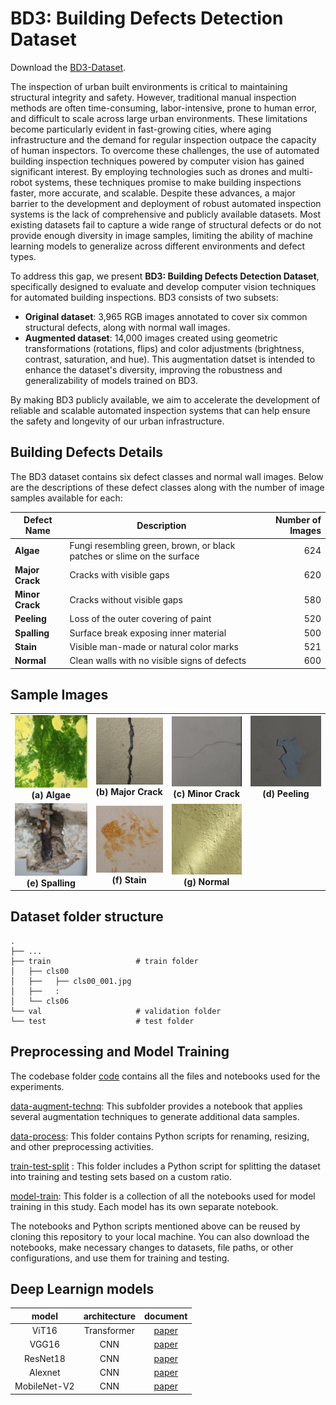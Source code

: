 # BD3: Building Defects Detection Dataset

Download the [BD3-Dataset](https://indianinstituteofscience-my.sharepoint.com/:f:/g/personal/praveenkotta_iisc_ac_in/Et7Ki_ILnGtBi1oFpOioPGcBp4zzUodaYsJ5UV3tve1Geg?e=3zxutQ).

The inspection of urban built environments is critical to maintaining structural integrity and safety. However, traditional manual inspection methods are often time-consuming, labor-intensive, prone to human error, and difficult to scale across large urban environments. These limitations become particularly evident in fast-growing cities, where aging infrastructure and the demand for regular inspection outpace the capacity of human inspectors. To overcome these challenges, the use of automated building inspection techniques powered by computer vision has gained significant interest. By employing technologies such as drones and multi-robot systems, these techniques promise to make building inspections faster, more accurate, and scalable. Despite these advances, a major barrier to the development and deployment of robust automated inspection systems is the lack of comprehensive and publicly available datasets. Most existing datasets fail to capture a wide range of structural defects or do not provide enough diversity in image samples, limiting the ability of machine learning models to generalize across different environments and defect types.

To address this gap, we present **BD3: Building Defects Detection Dataset**, specifically designed to evaluate and develop computer vision techniques for automated building inspections. 
BD3 consists of two subsets: 

- **Original dataset**: 3,965 RGB images annotated to cover six common structural defects, along with normal wall images.
- **Augmented dataset**: 14,000 images created using geometric transformations (rotations, flips) and color adjustments (brightness, contrast, saturation, and hue). This augmentation datset is intended to enhance the dataset's diversity, improving the robustness and generalizability of models trained on BD3.

By making BD3 publicly available, we aim to accelerate the development of reliable and scalable automated inspection systems that can help ensure the safety and longevity of our urban infrastructure.

## Building Defects Details

The BD3 dataset contains six defect classes and normal wall images. Below are the descriptions of these defect classes along with the number of image samples available for each:

| Defect Name  | Description                                                                    | Number of Images |
|--------------|--------------------------------------------------------------------------------|-----------------:|
| **Algae**    | Fungi resembling green, brown, or black patches or slime on the surface        | 624              |
| **Major Crack** | Cracks with visible gaps                                                    | 620              |
| **Minor Crack** | Cracks without visible gaps                                                 | 580              |
| **Peeling**  | Loss of the outer covering of paint                                            | 520              |
| **Spalling** | Surface break exposing inner material                                          | 500              |
| **Stain**    | Visible man-made or natural color marks                                        | 521              |
| **Normal**   | Clean walls with no visible signs of defects                                   | 600              |

## Sample Images

<table border="0" style="text-align: center;">
  <tr>
    <td style="text-align: center;"><img src="example-imgs/cls00_441.jpg" width="200" /><br><b>(a) Algae</b></td>
    <td style="text-align: center;"><img src="example-imgs/cls01_087.jpg" width="200" /><br><b>(b) Major Crack</b></td>
    <td style="text-align: center;"><img src="example-imgs/cls02_031.jpg" width="200" /><br><b>(c) Minor Crack</b></td>
    <td style="text-align: center;"><img src="example-imgs/cls03_018.jpg" width="200" /><br><b>(d) Peeling</b></td>
  </tr>
  <tr>
    <td style="text-align: center;"><img src="example-imgs/cls05_008.jpg" width="200" /><br><b>(e) Spalling</b></td>
    <td style="text-align: center;"><img src="example-imgs/cls06_082.jpg" width="200" /><br><b>(f) Stain</b></td>
    <td style="text-align: center;"><img src="example-imgs/cls04_057.jpg" width="200" /><br><b>(g) Normal</b></td>
  </tr>
</table>



## Dataset folder structure
    .
    ├── ...
    ├── train                   # train folder
    │   ├── cls00              
    │   ├──   ├── cls00_001.jpg               
    │   ├──   :                 
    │   └── cls06              
    └── val                     # validation folder
    └── test                    # test folder
    

## Preprocessing and Model Training

The codebase folder [code](https://github.com/Praveenkottari/BD3-Dataset/tree/main/code) contains all the files and notebooks used for the experiments.

[data-augment-technq](https://github.com/Praveenkottari/BD3-Dataset/tree/main/code/data-augment-Technq): This subfolder provides a notebook that applies several augmentation techniques to generate additional data samples.

[data-process](https://github.com/Praveenkottari/BD3-Dataset/tree/main/code/data-process): This folder contains Python scripts for renaming, resizing, and other preprocessing activities.

[train-test-split](https://github.com/Praveenkottari/BD3-Dataset/tree/main/code/train-test-split) : This folder includes a Python script for splitting the dataset into training and testing sets based on a custom ratio.

[model-train](https://github.com/Praveenkottari/BD3-Dataset/tree/main/code/model-train): This folder is a collection of all the notebooks used for model training in this study. Each model has its own separate notebook.

The notebooks and Python scripts mentioned above can be reused by cloning this repository to your local machine. You can also download the notebooks, make necessary changes to datasets, file paths, or other configurations, and use them for training and testing.

## Deep Learnign models

| 	model	 | 	architecture	 | 	document	 | 
| 	:-----:	 | 	:-----:	 | 	:-----:	 | 
| 	ViT16	| 	Transformer	| 	[paper](https://arxiv.org/abs/2010.11929)	 | 
| 	VGG16 	| 	CNN	| 	[paper](https://arxiv.org/abs/1409.1556)	 | 
| 	ResNet18	| 	CNN	| 	[paper](https://arxiv.org/abs/1512.03385)	 | 
| 	Alexnet	| 	CNN	| 	[paper](https://proceedings.neurips.cc/paper_files/paper/2012/file/c399862d3b9d6b76c8436e924a68c45b-Paper.pdf)	 | 
| 	MobileNet-V2	| 	CNN	| 	[paper](MobileNet-V2)	 | 

